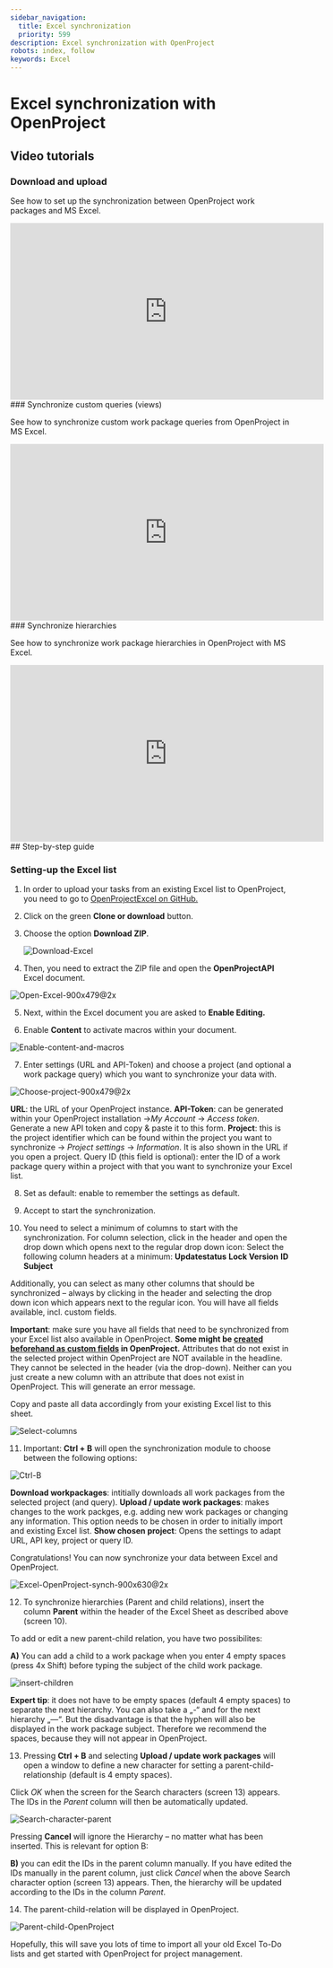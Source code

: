 ```yaml
---
sidebar_navigation:
  title: Excel synchronization
  priority: 599
description: Excel synchronization with OpenProject
robots: index, follow
keywords: Excel
---
```

# Excel synchronization with OpenProject

## Video tutorials

### Download and upload

See how to set up the synchronization between OpenProject work packages and MS Excel.

<iframe width="560" height="315" src="https://www.youtube.com/embed/ZPK-l-e-lKI" frameborder="0" allow="accelerometer; autoplay; encrypted-media; gyroscope; picture-in-picture" allowfullscreen></iframe>
### Synchronize custom queries (views)

See how to synchronize custom work package queries from OpenProject in MS Excel.

<iframe width="560" height="315" src="https://www.youtube.com/embed/86X334cg808" frameborder="0" allow="accelerometer; autoplay; encrypted-media; gyroscope; picture-in-picture" allowfullscreen></iframe>
### Synchronize hierarchies

See how to synchronize work package hierarchies in OpenProject with MS Excel.

<iframe width="560" height="315" src="https://www.youtube.com/embed/17yqO0uXE5k" frameborder="0" allow="accelerometer; autoplay; encrypted-media; gyroscope; picture-in-picture" allowfullscreen></iframe>
## Step-by-step guide

### Setting-up the Excel list

1. In order to upload your tasks from an existing Excel list to OpenProject, you need to go to [OpenProjectExcel on GitHub.](https://github.com/opf/OpenProjectExcel)

2. Click on the green **Clone or download** button.

3. Choose the option **Download ZIP**.

   ![Download-Excel](Download-Excel.png)

4. Then, you need to extract the ZIP file and open the **OpenProjectAPI** Excel document.

![Open-Excel-900x479@2x](Open-Excel-900x479@2x-1594297430589.png)

5. Next, within the Excel document you are asked to **Enable Editing.**

6. Enable **Content** to activate macros within your document.

![Enable-content-and-macros](Enable-content-and-macros-1594297486714.png)



7. Enter settings (URL and API-Token) and choose a project (and  optional a work package query) which you want to synchronize your data  with.

![Choose-project-900x479@2x](Choose-project-900x479@2x.png)



**URL**: the URL of your OpenProject instance.
 **API-Token**: can be generated within your OpenProject installation ->*My Account* -> *Access token*. Generate a new API token and copy & paste it to this form.
 **Project**: this is the project identifier which can be found within the project you want to synchronize -> *Project settings* -> *Information*. It is also shown in the URL if you open a project.
 Query ID (this field is optional): enter the ID of a work package query  within a project with that you want to synchronize your Excel list.

8. Set as default: enable to remember the settings as default.

9. Accept to start the synchronization.

10. You need to select a minimum of columns to start with the  synchronization. For column selection, click in the header and open the  drop down which opens next to the regular drop down icon: Select the  following column headers at a minimum:
     **Updatestatus**
     **Lock Version**
     **ID**
     **Subject**

Additionally, you can select as many other columns that should be  synchronized – always by clicking in the header and selecting the drop  down icon which appears next to the regular icon. You will have all  fields available, incl. custom fields.

**Important**: make sure you have all fields that need to be synchronized from your Excel list also available in OpenProject. **Some might be [created beforehand as custom fields](https://docs.openproject.org/system-admin-guide/custom-fields/) in OpenProject.**
 Attributes that do not exist in the selected project within OpenProject  are NOT available in the headline. They cannot be selected in the header (via the drop-down). Neither can you just create a new column with an  attribute that does not exist in OpenProject. This will generate an  error message.

Copy and paste all data accordingly from your existing Excel list to this sheet.

![Select-columns](Select-columns.png)



11. Important: **Ctrl + B** will open the synchronization module to choose between the following options:

![Ctrl-B](Ctrl-B.png)



**Download workpackages**: intitially downloads all work packages from the selected project (and query).
 **Upload / update work packages**: makes changes to the  work packges, e.g. adding new work packages or changing any information. This option needs to be chosen in order to initially import and  existing Excel list.
 **Show chosen project**: Opens the settings to adapt URL, API key, project or query ID.

Congratulations! You can now synchronize your data between Excel and OpenProject.

![Excel-OpenProject-synch-900x630@2x](Excel-OpenProject-synch-900x630@2x.png)



12. To synchronize hierarchies (Parent and child relations), insert the column **Parent** within the header of the Excel Sheet as described above (screen 10).

To add or edit a new parent-child relation, you have two possibilites:

**A)** You can add a child to a work package when you  enter 4 empty spaces (press 4x Shift) before typing the subject of the  child work package.

![insert-children](https://1t1rycb9er64f1pgy2iuseow-wpengine.netdna-ssl.com/wp-content/uploads/2019/01/Insert-children-1024x605.png)

**Expert tip**: it does not have to be empty spaces  (default 4 empty spaces) to separate the next hierarchy. You can also  take a „-“ and for the next hierarchy „—“. But the disadvantage is that  the hyphen will also be displayed in the work package subject. Therefore we recommend the spaces, because they will not appear in OpenProject.

13. Pressing **Ctrl + B** and selecting **Upload / update work packages** will open a window to define a new character for setting a parent-child-relationship (default is 4 empty spaces).

Click *OK* when the screen for the Search characters (screen 13) appears. The IDs in the *Parent* column will then be automatically updated.

![Search-character-parent](Search-character-parent.png)



Pressing **Cancel** will ignore the Hierarchy – no matter what has been inserted. This is relevant for option B:

**B)** you can edit the IDs in the parent column manually. If you have edited the IDs manually in the parent column, just click *Cancel* when the above Search character option (screen 13) appears. Then, the  hierarchy will be updated according to the IDs in the column *Parent*.

14. The parent-child-relation will be displayed in OpenProject.

![Parent-child-OpenProject](Parent-child-OpenProject.png)



Hopefully, this will save you lots of time to import all your old  Excel To-Do lists and get started with OpenProject for project  management.
